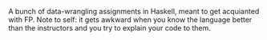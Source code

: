 A bunch of data-wrangling assignments in Haskell, meant to get acquianted with
FP. Note to self: it gets awkward when you know the language better than the
instructors and you try to explain your code to them.
